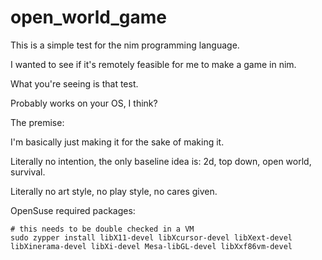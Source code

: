 # open_world_game
 This is a simple test for the nim programming language.

I wanted to see if it's remotely feasible for me to make a game in nim.

What you're seeing is that test.

Probably works on your OS, I think?

The premise:

I'm basically just making it for the sake of making it.

Literally no intention, the only baseline idea is: 2d, top down, open world, survival.

Literally no art style, no play style, no cares given.

OpenSuse required packages:
```
# this needs to be double checked in a VM
sudo zypper install libX11-devel libXcursor-devel libXext-devel libXinerama-devel libXi-devel Mesa-libGL-devel libXxf86vm-devel
```